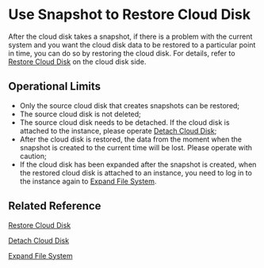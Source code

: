# Use Snapshot to Restore Cloud Disk
After the cloud disk takes a snapshot, if there is a problem with the current system and you want the cloud disk data to be restored to a particular point in time, you can do so by restoring the cloud disk. For details, refer to [Restore Cloud Disk](http://docs.jdcloud.com/cn/cloud-disk-service/recover-clouddisk) on the cloud disk side.

## Operational Limits

* Only the source cloud disk that creates snapshots can be restored;
* The source cloud disk is not deleted;
* The source cloud disk needs to be detached. If the cloud disk is attached to the instance, please operate [Detach Cloud Disk](Detach-Cloud-Disk.md);
* After the cloud disk is restored, the data from the moment when the snapshot is created to the current time will be lost. Please operate with caution;
* If the cloud disk has been expanded after the snapshot is created, when the restored cloud disk is attached to an instance, you need to log in to the instance again to [Expand File System](http://docs.jdcloud.com/cn/cloud-disk-service/cloud-disk-expansion-overview).

## Related Reference
[Restore Cloud Disk](http://docs.jdcloud.com/cn/cloud-disk-service/recover-clouddisk)

[Detach Cloud Disk](Detach-Cloud-Disk.md)

[Expand File System](http://docs.jdcloud.com/cn/cloud-disk-service/cloud-disk-expansion-overview)

